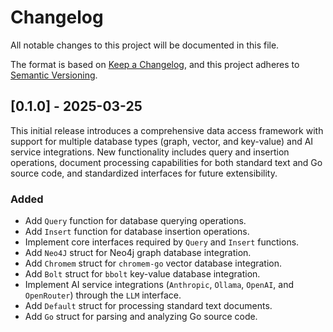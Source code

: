 # Changelog

All notable changes to this project will be documented in this file.

The format is based on [Keep a Changelog](https://keepachangelog.com/en/1.1.0/),
and this project adheres to [Semantic Versioning](https://semver.org/spec/v2.0.0.html).

## [0.1.0] - 2025-03-25

This initial release introduces a comprehensive data access framework with support for multiple database types (graph, vector, and key-value) and AI service integrations. New functionality includes query and insertion operations, document processing capabilities for both standard text and Go source code, and standardized interfaces for future extensibility.

### Added

- Add `Query` function for database querying operations.
- Add `Insert` function for database insertion operations.
- Implement core interfaces required by `Query` and `Insert` functions.
- Add `Neo4J` struct for Neo4j graph database integration.
- Add `Chromem` struct for `chromem-go` vector database integration.
- Add `Bolt` struct for `bbolt` key-value database integration.
- Implement AI service integrations (`Anthropic`, `Ollama`, `OpenAI`, and `OpenRouter`) through the `LLM` interface.
- Add `Default` struct for processing standard text documents.
- Add `Go` struct for parsing and analyzing Go source code.
